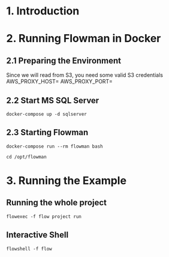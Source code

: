 # 1. Introduction


# 2. Running Flowman in Docker

## 2.1 Preparing the Environment

Since we will read from S3, you need some valid S3 credentials
AWS_PROXY_HOST=
AWS_PROXY_PORT=

## 2.2 Start MS SQL Server
```shell
docker-compose up -d sqlserver
```

## 2.3 Starting Flowman
```shell
docker-compose run --rm flowman bash

cd /opt/flowman
```

# 3. Running the Example

## Running the whole project

```shell
flowexec -f flow project run
```

## Interactive Shell

```shell
flowshell -f flow
```
